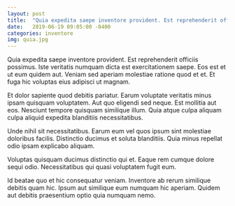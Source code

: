 ```yaml
---
layout: post
title:  "Quia expedita saepe inventore provident. Est reprehenderit officiis possimus. Iste veritatis numquam dicta est exercitationem saepe. Eos est et ut eum quidem aut."
date:   2019-06-19 09:05:00 -0400
categories: inventore
img: quia.jpg
---
```


Quia expedita saepe inventore provident. Est reprehenderit officiis possimus. Iste veritatis numquam dicta est exercitationem saepe. Eos est et ut eum quidem aut. Veniam sed aperiam molestiae ratione quod et et. Et fuga hic voluptas eius adipisci ut magnam.

Et dolor sapiente quod debitis pariatur. Earum voluptate veritatis minus ipsam quisquam voluptatem. Aut quo eligendi sed neque. Est mollitia aut eos. Nesciunt tempore quisquam similique illum. Quia atque culpa aliquam culpa aliquid expedita blanditiis necessitatibus.

Unde nihil sit necessitatibus. Earum eum vel quos ipsum sint molestiae doloribus facilis. Distinctio ducimus et soluta blanditiis. Quia minus repellat odio ipsam explicabo aliquam.

Voluptas quisquam ducimus distinctio qui et. Eaque rem cumque dolore sequi odio. Necessitatibus qui quasi voluptatem fugit eum.

Id beatae quo et hic consequatur veniam. Inventore ab rerum similique debitis quam hic. Ipsum aut similique eum numquam hic aperiam. Quidem aut debitis praesentium optio quia numquam nemo.
